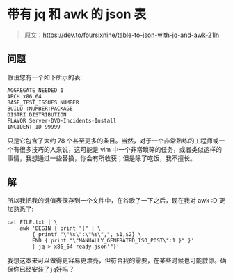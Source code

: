 # 带有 jq 和 awk 的 json 表

> 原文：<https://dev.to/foursixnine/table-to-json-with-jq-and-awk-21ln>

## 问题

假设您有一个如下所示的表:

```
AGGREGATE_NEEDED 1
ARCH x86_64
BASE_TEST_ISSUES NUMBER
BUILD :NUMBER:PACKAGE
DISTRI DISTRIBUTION
FLAVOR Server-DVD-Incidents-Install
INCIDENT_ID 99999 
```

只是它包含了大约 78 个甚至更多的条目。当然，对于一个非常熟练的工程师或一个有很多技巧的人来说，这可能是 vim 中一个非常琐碎的任务，或者类似这样的事情，我想通过一些替换，你会有所收获；但是除了吃饭，我不擅长。

## 解

所以我把我的键值表保存到一个文件中，在谷歌了一下之后，现在我对 awk :D 更加熟悉了:

```
cat FILE.txt | \ 
    awk 'BEGIN { print "{" } \ 
        { printf "\"%s\":\"%s\",", $1,$2} \ 
        END { print "\"MANUALLY_GENERATED_ISO_POST\":1 }" }'
        | jq > x86_64-ready.json'"}' 
```

我想这本来可以做得更容易更漂亮，但符合我的需要，在某些时候也可能救你。确保你已经安装了`jq`好吗？